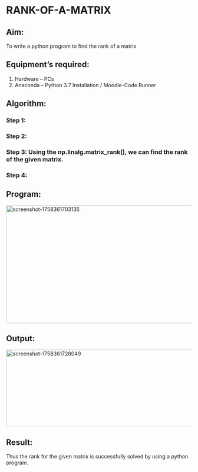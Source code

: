 # RANK-OF-A-MATRIX
## Aim:
To write a python program to find the rank of a matrix
## Equipment’s required:
1. 	Hardware – PCs
2. 	Anaconda – Python 3.7 Installation / Moodle-Code Runner
## Algorithm:
### Step 1: 
### Step 2: 
### Step 3: Using the np.linalg.matrix_rank(), we can find the rank of the given matrix.
### Step 4: 
## Program:
<img width="985" height="320" alt="screenshot-1758361703135" src="https://github.com/user-attachments/assets/f5dff873-7d31-42d6-8065-791260765dee" />


## Output:
<img width="607" height="210" alt="screenshot-1758361728049" src="https://github.com/user-attachments/assets/8d9effa8-18e7-46cf-9d78-5297e8aaa596" />


## Result:
Thus the rank for the given matrix is successfully solved by  using a python program.

